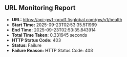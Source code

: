 ## URL Monitoring Report

- **URL:** https://api-gw1-prod1.fisglobal.com/gw/v1/health
- **Start Time:** 2025-09-23T02:53:35.511969
- **End Time:** 2025-09-23T02:53:35.843914
- **Total Time Taken:** 0.331945 seconds
- **HTTP Status Code:** 403
- **Status:** Failure
- **Failure Reason:** HTTP Status Code: 403
